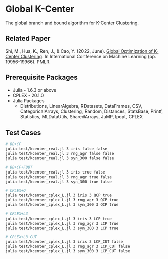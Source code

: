 # Global K-Center
The global branch and bound algorithm for K-Center Clustering.

## Related Paper
Shi, M., Hua, K., Ren, J., & Cao, Y. (2022, June). [Global Optimization of K-Center Clustering](https://proceedings.mlr.press/v162/shi22b.html). In International Conference on Machine Learning (pp. 19956-19966). PMLR.

## Prerequisite Packages
* Julia - 1.6.3 or above
* CPLEX - 20.1.0
* Julia Packages
    * Distributions, LinearAlgebra, RDatasets, DataFrames, CSV, CategoricalArrays, Clustering, Random, Distances, StatsBase, Printf, Statistics, MLDataUtils, SharedArrays, JuMP, Ipopt, CPLEX
## Test Cases

``` bash
# BB+CF
julia test/kcenter_real.jl 3 iris false false
julia test/kcenter_real.jl 3 rng_agr false false 
julia test/kcenter_real.jl 3 syn_300 false false

# BB+CF+FBBT 
julia test/kcenter_real.jl 3 iris true false
julia test/kcenter_real.jl 3 rng_agr true false 
julia test/kcenter_real.jl 3 syn_300 true false

# CPLEX+Q
julia test/kcenter_cplex_L.jl 3 iris 3 QCP true 
julia test/kcenter_cplex_L.jl 3 rng_agr 3 QCP true 
julia test/kcenter_cplex_L.jl 3 syn_300 3 QCP true 

# CPLEX+L3
julia test/kcenter_cplex_L.jl 3 iris 3 LCP true 
julia test/kcenter_cplex_L.jl 3 rng_agr 3 LCP true 
julia test/kcenter_cplex_L.jl 3 syn_300 3 LCP true 

# CPLEX+L3_CUT
julia test/kcenter_cplex_L.jl 3 iris 3 LCP_CUT false
julia test/kcenter_cplex_L.jl 3 rng_agr 3 LCP_CUT false
julia test/kcenter_cplex_L.jl 3 syn_300 3 LCP_CUT false
```
